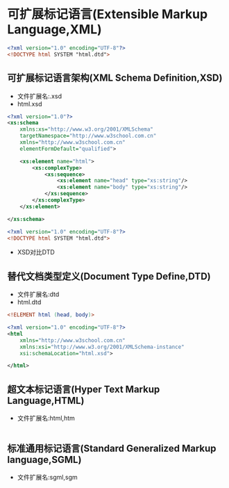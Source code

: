 # 可扩展标记语言(Extensible Markup Language,XML)


```xml
<?xml version="1.0" encoding="UTF-8"?>
<!DOCTYPE html SYSTEM "html.dtd">


```


## 可扩展标记语言架构(XML Schema Definition,XSD)
- 文件扩展名:.xsd
- html.xsd
```xsd
<?xml version="1.0"?>
<xs:schema
    xmlns:xs="http://www.w3.org/2001/XMLSchema"
    targetNamespace="http://www.w3school.com.cn"
    xmlns="http://www.w3school.com.cn"
    elementFormDefault="qualified">

    <xs:element name="html">
        <xs:complexType>
            <xs:sequence>
                <xs:element name="head" type="xs:string"/>
                <xs:element name="body" type="xs:string"/>
            </xs:sequence>
        </xs:complexType>
    </xs:element>

</xs:schema>

```
```xml
<?xml version="1.0" encoding="UTF-8"?>
<!DOCTYPE html SYSTEM "html.dtd">


```

- XSD对比DTD

## 替代文档类型定义(Document Type Define,DTD)
- 文件扩展名:dtd
- html.dtd
```dtd
<!ELEMENT html (head, body)>

```

```xml
<?xml version="1.0" encoding="UTF-8"?>
<html
    xmlns="http://www.w3school.com.cn"
    xmlns:xsi="http://www.w3.org/2001/XMLSchema-instance"
    xsi:schemaLocation="html.xsd">

</html>


```

## 超文本标记语言(Hyper Text Markup Language,HTML)
- 文件扩展名:html,htm
```html


```

## 标准通用标记语言(Standard Generalized Markup language,SGML)
- 文件扩展名:sgml,sgm